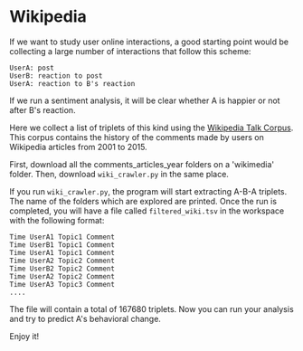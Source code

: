 # Wikipedia

If we want to study user online interactions, a good starting point would be collecting a large number of interactions that follow this scheme:

    UserA: post
    UserB: reaction to post
    UserA: reaction to B's reaction

If we run a sentiment analysis, it will be clear whether A is happier or not after B's reaction. 

Here we collect a list of triplets of this kind using the [Wikipedia Talk Corpus](https://figshare.com/articles/Wikipedia_Talk_Corpus/4264973). This corpus contains the history of the comments made by users on Wikipedia articles from 2001 to 2015. 

First, download all the comments_articles_year folders on a 'wikimedia' folder. Then, download ```wiki_crawler.py``` in the same place.

If you run ```wiki_crawler.py```, the program will start extracting A-B-A triplets. The name of the folders which are explored are printed. Once the run is completed, you will have a file called ```filtered_wiki.tsv``` in the workspace with the following format:

    Time UserA1 Topic1 Comment
    Time UserB1 Topic1 Comment
    Time UserA1 Topic1 Comment
    Time UserA2 Topic2 Comment
    Time UserB2 Topic2 Comment
    Time UserA2 Topic2 Comment
    Time UserA3 Topic3 Comment
    ....
  
The file will contain a total of 167680 triplets. Now you can run your analysis and try to predict A's behavioral change.

Enjoy it!



  
  

